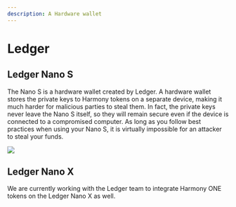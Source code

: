 ```yaml
---
description: A Hardware wallet
---
```


# Ledger

## Ledger Nano S

The Nano S is a hardware wallet created by Ledger. A hardware wallet stores the private keys to Harmony tokens on a separate device, making it much harder for malicious parties to steal them. In fact, the private keys never leave the Nano S itself, so they will remain secure even if the device is connected to a compromised computer. As long as you follow best practices when using your Nano S, it is virtually impossible for an attacker to steal your funds.

![](../../../../.gitbook/assets/assets\_-LlEOlYqEG_GKuO5Rehq\_-LycL3M54CMP_Vb-YnGl\_-LycLKszlnQpELuTwy0t_image.jpg)

## Ledger Nano X

We are currently working with the Ledger team to integrate Harmony ONE tokens on the Ledger Nano X as well.
